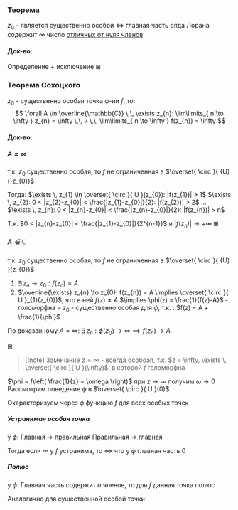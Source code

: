 ### Теорема
$z_{0}$ - является существенно особой $\iff$ главная часть ряда Лорана содержит $\infty$ число <u>отличных от нуля членов</u>
#### Док-во:
Определение + исключение
$\boxtimes$
### Теорема Сохоцкого
$z_{0}$ - существенно особая точка ф-ии $f$, то:
$$
\forall A \in \overline{\mathbb{C}} \,\, \exists z_{n}: \lim\limits_{ n \to \infty } z_{n} = \infty \,\, и \,\, \lim\limits_{ n \to \infty } f(z_{n}) = \infty
$$
#### Док-во:
##### $A = \infty$

т.к. $z_{0}$ существенно особая, то $f$ не ограниченная в $\overset{ \circ }{ {U}(}z_{0})$

Тогда:
$\exists \, z_{1} \in \overset{ \circ }{ U }(z_{0}): |f(z_{1})| > 1$
$\exists \, z_{2}: 0 < |z_{2}-z_{0}| < \frac{|z_{1}-z_{0}|}{2}: |f(z_{2})| > 2$
$\dots$
$\exists \, z_{n}: 0 < |z_{n}-z_{0}| < \frac{|z_{n}-z_{0}|}{2}: |f(z_{n})| > n$

Т.к. $0 < |z_{n}-z_{0}| < \frac{|z_{1}-z_{0}|}{2^{n-1}}$ и $|f(z_{n})| \to +\infty$ 
$\boxtimes$
##### $A \in \mathbb{C}$

т.к. $z_{0}$ существенно особая, то $f$ не ограниченная в $\overset{ \circ }{ {U} }(z_{0})$
1) $\exists \, z_{n} \to z_{0}: f(z_{n}) = A$
2) $\overline{\exists} z_{n} \to z_{0}: f(z_{n}) = A \implies \overset{ \circ }{ U }_{1}(z_{0})$, что в ней $f(z)\neq A$
$\implies \phi(z) = \frac{1}{f(z)-A}$ - голоморфна и $z_{0}$ - существенно особая для $\phi$, т.к. : $f(z) = A + \frac{1}{\phi}$

По доказанному $A = \infty$:
$\exists \, z_{n}: \phi(z_{0}) \to \infty \implies f(z_{n}) \to A$

$\boxtimes$


>[!note] Замечание
>$z = \infty$ - всегда особоая, т.к. $z = \infty, \exists \, \overset{ \circ }{ U }(\infty)$, в которой $f$ голоморфна

$\phi = f\left( \frac{1}{z} = \omega \right)$
при $z \to \infty$ получим $\omega \to 0$ 
Рассмотрим поведение $\phi$ в $\overset{ \circ }{ U }(0)$

Охарактеризуем через $\phi$ функцию $f$ для всех особых точек
##### Устранимая особая точка
у $\phi$:
Главная -> правильная
Правильная -> главная

Тогда если $\infty$ у $f$ устранима, то $\iff$ что у $\phi$ главная часть $0$
##### Полюс
у $\phi$:
Главная часть содержит $n$ членов, то для $f$ данная точка полюс

Аналогично для существенной особой точки
